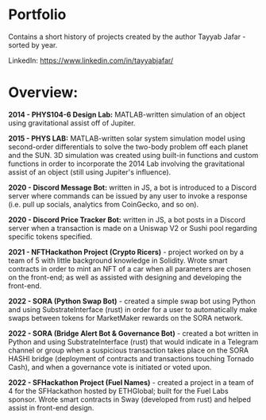 # Portfolio

Contains a short history of projects created by the author Tayyab Jafar - sorted by year.




LinkedIn:
https://www.linkedin.com/in/tayyabjafar/


# Overview:
**2014 - PHYS104-6 Design Lab:** MATLAB-written simulation of an object using gravitational assist off of Jupiter.

**2015 - PHYS LAB:** MATLAB-written solar system simulation model using second-order differentials to solve the two-body problem off each planet and the SUN. 3D simulation was created using built-in functions and custom functions in order to incorporate the 2014 Lab involving the gravitational assist of an object (still using Jupiter's influence).

**2020 - Discord Message Bot:** written in JS, a bot is introduced to a Discord server where commands can be issued by any user to invoke a response (i.e. pull up socials, analytics from CoinGecko, and so on).

**2020 - Discord Price Tracker Bot:** written in JS, a bot posts in a Discord server when a transaction is made on a Uniswap V2 or Sushi pool regarding specific tokens specified.

**2021 - NFTHackathon Project (Crypto Ricers)** - project worked on by a team of 5 with little background knowledge in Solidity. Wrote smart contracts in order to mint an NFT of a car when all parameters are chosen on the front-end; as well as assisted with designing and developing the front-end.

**2022 - SORA (Python Swap Bot)** - created a simple swap bot using Python and using SubstrateInterface (rust) in order for a user to automatically make swaps between tokens for MarketMaker rewards on the SORA network. 


**2022 - SORA (Bridge Alert Bot & Governance Bot)** - created a bot  written in Python and using SubstrateInterface (rust) that would indicate in a Telegram channel or group when a suspicious transaction takes place on the SORA HASHI bridge (deployment of contracts and transactions touching Tornado Cash), and when a governance vote is initiated or voted upon.

**2022 - SFHackathon Project (Fuel Names)** - created a project in a team of 4 for the SFHackathon hosted by ETHGlobal; built for the Fuel Labs sponsor. Wrote smart contracts in Sway (developed from rust) and helped assist in front-end design.
